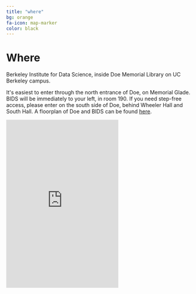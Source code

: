```yaml
---
title: "where"
bg: orange
fa-icon: map-marker
color: black
---
```


# Where

Berkeley Institute for Data Science, inside Doe Memorial Library on UC Berkeley campus.

It's easiest to enter through the north entrance of Doe, on Memorial Glade. BIDS will be immediately to your left, in room 190. If you need step-free access, please enter on the south side of Doe, behind Wheeler Hall and South Hall. A floorplan of Doe and BIDS can be found [here](http://datarescuesfbay.org/img/doe-ischool-map.png).

<div class="embed-responsive embed-responsive-16by9">
  <iframe class="embed-responsive-item" height="450" style="border:0"
src="https://www.google.com/maps/embed/v1/place?q=190%20Doe%20Library%2C%20Berkeley%20CA&key=AIzaSyBcQ2Q30zhc_PtSFbDzzHC0ZI0JY9xXQeM" allowfullscreen></iframe>
</div>
